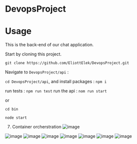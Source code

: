 # DevopsProject

# Usage
  
  This is the back-end of our chat application. 
  
  Start by cloning this project. 
  
  `git clone https://github.com/EliottElek/DevopsProject.git`
  
  Navigate to `DevopsProject/api` : 
  
  `cd DevopsProject/api`, and install packages : 
  `npm i`
  
  run tests : `npm run test` 
  run the api : `nom run start` 
  
  or 
  
  `cd bin`
  
  `node start`


 7. Container orcherstration
 ![image](https://user-images.githubusercontent.com/64375473/146963143-fa66c9bb-ca3b-4a64-8f0f-b6ac5340aefc.png)

 ![image](https://user-images.githubusercontent.com/64375473/146779600-a15f622f-3465-4506-88e2-f0d6cdbdfa9e.png)
![image](https://user-images.githubusercontent.com/64375473/146781191-aad85349-302e-4fe3-948c-2ef4a2e4613e.png)
![image](https://user-images.githubusercontent.com/64375473/146781294-ff788e53-d6fd-40d7-9f22-4b8139b55fa5.png)
![image](https://user-images.githubusercontent.com/64375473/146781336-8c0852e5-1bb8-49cd-8def-7cfb184c3ec1.png)
![image](https://user-images.githubusercontent.com/64375473/146781752-918cb468-2cbb-454a-8a35-d04ab1a00871.png)
![image](https://user-images.githubusercontent.com/64375473/146781777-922d8be0-8841-41d5-bd9b-37bc5684ecec.png)
![image](https://user-images.githubusercontent.com/64375473/146781877-fb532e61-f2a0-49e1-9cf0-89b6468c49d3.png)
